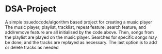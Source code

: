 # DSA-Project
A simple psuedocode/algorithm based project for creating a music player 
The music player, playlist, tracklist, repeat feature, search feature, and add/remove feature are all initialised by the code above. Then, songs from the playlist are played on the music player. Searches for specific songs may be done, and the tracks are replayed as necessary. The last option is to add or delete tracks as needed
